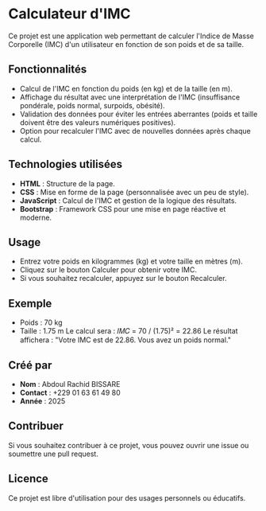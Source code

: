 # Calculateur d'IMC

Ce projet est une application web permettant de calculer l'Indice de Masse Corporelle (IMC) d'un utilisateur en fonction de son poids et de sa taille.

## Fonctionnalités

- Calcul de l'IMC en fonction du poids (en kg) et de la taille (en m).
- Affichage du résultat avec une interprétation de l'IMC (insuffisance pondérale, poids normal, surpoids, obésité).
- Validation des données pour éviter les entrées aberrantes (poids et taille doivent être des valeurs numériques positives).
- Option pour recalculer l'IMC avec de nouvelles données après chaque calcul.

## Technologies utilisées

- **HTML** : Structure de la page.
- **CSS** : Mise en forme de la page (personnalisée avec un peu de style).
- **JavaScript** : Calcul de l'IMC et gestion de la logique des résultats.
- **Bootstrap** : Framework CSS pour une mise en page réactive et moderne.

## Usage
- Entrez votre poids en kilogrammes (kg) et votre taille en mètres (m).
- Cliquez sur le bouton Calculer pour obtenir votre IMC.
- Si vous souhaitez recalculer, appuyez sur le bouton Recalculer.

## Exemple
- Poids : 70 kg
- Taille : 1.75 m
Le calcul sera : 𝐼𝑀𝐶 = 70 / (1.75)² = 22.86
Le résultat affichera :
"Votre IMC est de 22.86. Vous avez un poids normal."

## Créé par
- **Nom** : Abdoul Rachid BISSARE  
- **Contact** : +229 01 63 61 49 80  
- **Année** : 2025

## Contribuer
Si vous souhaitez contribuer à ce projet, vous pouvez ouvrir une issue ou soumettre une pull request.

## Licence
Ce projet est libre d'utilisation pour des usages personnels ou éducatifs.
